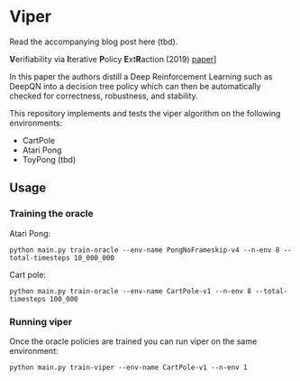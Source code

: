 # Viper

Read the accompanying blog post here (tbd).

**V**erifiability via **I**terative **P**olicy **E**xt**R**action (2019) [paper](https://arxiv.org/abs/1805.08328)] 

In this paper the authors distill a Deep Reinforcement Learning such as DeepQN into a decision tree policy which can then be automatically checked for correctness, robustness, and stability. 

This repository implements and tests the viper algorithm on the following environments:

- CartPole
- Atari Pong
- ToyPong (tbd)

## Usage

### Training the oracle

Atari Pong:

```
python main.py train-oracle --env-name PongNoFrameskip-v4 --n-env 8 --total-timesteps 10_000_000
```

Cart pole:

```
python main.py train-oracle --env-name CartPole-v1 --n-env 8 --total-timesteps 100_000
```


### Running viper

Once the oracle policies are trained you can run viper on the same environment:

```
python main.py train-viper --env-name CartPole-v1 --n-env 1
```
